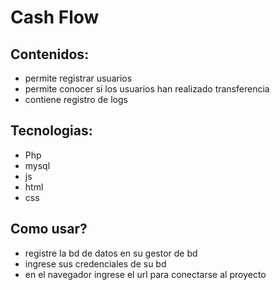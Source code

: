 # Cash Flow

## Contenidos:
- permite registrar usuarios
- permite conocer si los usuarios han realizado transferencia
- contiene registro de logs

## Tecnologias:
- Php
- mysql
- js
- html
- css

## Como usar?
- registre la bd de datos en su gestor de bd
- ingrese sus credenciales de su bd
- en el navegador ingrese el url para conectarse al proyecto

